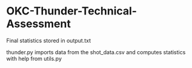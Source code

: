 # OKC-Thunder-Technical-Assessment

Final statistics stored in output.txt

thunder.py imports data from the shot_data.csv and computes statistics with help from utils.py
